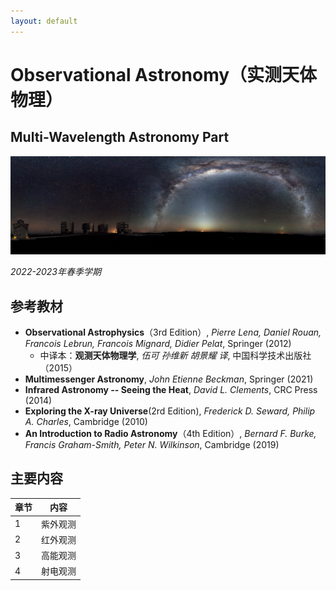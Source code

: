 ```yaml
---
layout: default
---
```


# Observational Astronomy（实测天体物理）
## Multi-Wavelength Astronomy Part

![](../image/obsastro.png)

*2022-2023年春季学期*

## 参考教材

* **Observational Astrophysics**（3rd Edition）, *Pierre Lena, Daniel Rouan, Francois Lebrun, Francois Mignard, Didier Pelat*, Springer (2012)
    * 中译本：**观测天体物理学**, *伍可 孙维新 胡景耀 译*, 中国科学技术出版社（2015）
* **Multimessenger Astronomy**, *John Etienne Beckman*, Springer (2021)
* **Infrared Astronomy -- Seeing the Heat**, *David L. Clements*, CRC Press (2014)
* **Exploring the X-ray Universe**(2rd Edition), *Frederick D. Seward, Philip A. Charles*, Cambridge (2010)
* **An Introduction to Radio Astronomy**（4th Edition）, *Bernard F. Burke, Francis Graham-Smith, Peter N. Wilkinson*, Cambridge (2019)

## 主要内容

章节 | 内容 
----|----
1   | 紫外观测
2   | 红外观测
3   | 高能观测
4   | 射电观测